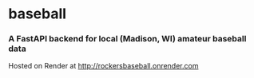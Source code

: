# baseball
### A FastAPI backend for local (Madison, WI) amateur baseball data

Hosted on Render at http://rockersbaseball.onrender.com 
